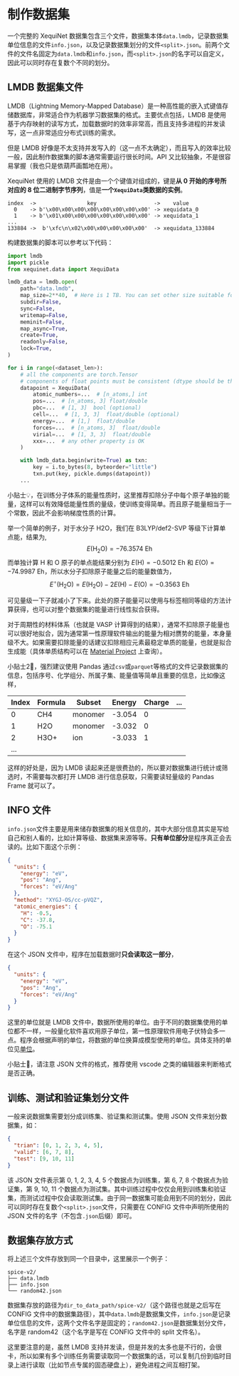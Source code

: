 # 制作数据集
一个完整的 XequiNet 数据集包含三个文件，数据集本体`data.lmdb`，记录数据集单位信息的文件`info.json`，以及记录数据集划分的文件`<split>.json`。前两个文件的文件名固定为`data.lmdb`和`info.json`，而`<split>.json`的名字可以自定义，因此可以同时存在复数个不同的划分。

## LMDB 数据集文件
LMDB（Lightning Memory-Mapped Database）是一种高性能的嵌入式键值存储数据库，非常适合作为机器学习数据集的格式。主要优点包括，LMDB 是使用基于内存映射的读写方式，加载数据时的效率非常高，而且支持多进程的并发读写，这一点非常适应分布式训练的需求。

但是 LMDB 好像是不太支持并发写入的（这一点不太确定），而且写入的效率比较一般，因此制作数据集的脚本通常需要运行很长时间。API 又比较抽象，不是很容易掌握（我也只是依葫芦画瓢地在用）。

XequiNet 使用的 LMDB 文件是由一个个键值对组成的，键是**从 0 开始的序号所对应的 8 位二进制字节序列**，值是**一个`XequiData`类数据的实例**。

```
index  ->                key                  ->    value
  0    -> b'\x00\x00\x00\x00\x00\x00\x00\x00' -> xequidata_0
  1    -> b'\x01\x00\x00\x00\x00\x00\x00\x00' -> xequidata_1
...
133884 ->  b'\xfc\n\x02\x00\x00\x00\x00\x00'  -> xequidata_133884
```

构建数据集的脚本可以参考以下代码：
```python
import lmdb
import pickle
from xequinet.data import XequiData

lmdb_data = lmdb.open(
    path="data.lmdb",
    map_size=2**40,  # Here is 1 TB. You can set other size suitable for your dataset
    subdir=False,
    sync=False,
    writemap=False,
    meminit=False,
    map_async=True,
    create=True,
    readonly=False,
    lock=True,
)

for i in range(<dataset_len>):
    # all the components are torch.Tensor
    # components of float points must be consistent (dtype should be the same)
    datapoint = XequiData(
        atomic_numbers=...  # [n_atoms,] int
        pos=...  # [n_atoms, 3] float/double
        pbc=...  # [1, 3]  bool (optional)
        cell=...  # [1, 3, 3]  float/double (optional)
        energy=...  # [1,]  float/double
        forces=...  # [n_atoms, 3]  float/double
        virial=...  # [1, 3, 3]  float/double
        xxx=...  # any other property is OK
    )

    with lmdb_data.begin(write=True) as txn:
        key = i.to_bytes(8, byteorder="little")
        txn.put(key, pickle.dumps(datapoint))
    ...
```

小贴士💡，在训练分子体系的能量性质时，这里推荐扣除分子中每个原子单独的能量，这样可以有效降低能量性质的量级，使训练变得简单。而且原子能量相当于一个常数，因此不会影响梯度性质的计算。

举一个简单的例子，对于水分子 H2O，我们在 B3LYP/def2-SVP 等级下计算单点能，结果为,
$$
    E(\text{H}_2\text{O}) =  -76.3574 \text{ Eh}
$$
而单独计算 H 和 O 原子的单点能结果分别为 $E(\text{H}) = -0.5012 \text{ Eh}$ 和 $E(\text{O}) = -74.9987 \text{ Eh}$，所以水分子扣除原子能量之后的能量数值为，
$$
    E^\circ (\text{H}_2\text{O}) = E(\text{H}_2\text{O}) - 2E(\text{H}) - E(\text{O}) = -0.3563 \text{ Eh}
$$

可见量级一下子就减小了下来。此处的原子能量可以使用与标签相同等级的方法计算获得，也可以对整个数据集的能量进行线性拟合获得。

对于周期性的材料体系（也就是 VASP 计算得到的结果），通常不扣除原子能量也可以很好地拟合，因为通常第一性原理软件输出的能量为相对赝势的能量，本身量级不大。如果需要扣除能量的话建议扣除相应元素最稳定单质的能量，也就是拟合生成能（具体单质结构可以在 [Material Project](https://legacy.materialsproject.org/) 上查询）。

小贴士2🙂，强烈建议使用 Pandas 通过`csv`或`parquet`等格式的文件记录数据集的信息，包括序号、化学组分、所属子集、能量值等简单且重要的信息，比如像这样，

| Index | Formula | Subset | Energy | Charge | ... |
| - | - | - | - | - | - |
| 0 | CH4 | monomer | -3.054 | 0 | |
| 1 | H2O | monomer | -3.032 | 0 | |
| 2 | H3O+ | ion | -3.033 | 1 | |
| ... | | | | |

这样的好处是，因为 LMDB 读起来还是很费劲的，所以要对数据集进行统计或筛选时，不需要每次都打开 LMDB 进行信息获取，只需要读轻量级的 Pandas Frame 就可以了。

## INFO 文件
`info.json`文件主要是用来储存数据集的相关信息的，其中大部分信息其实是写给自己和别人看的，比如计算等级、数据集来源等等。**只有单位部分**是程序真正会去读的。比如下面这个示例：

```json
{
  "units": {
    "energy": "eV",
    "pos": "Ang",
    "forces": "eV/Ang"
  },
  "method": "XYGJ-OS/cc-pVQZ",
  "atomic_energies": {
    "H": -0.5,
    "C": -37.8,
    "O": -75.1
  }
}
```

在这个 JSON 文件中，程序在加载数据时**只会读取这一部分**，

```json
{
  "units": {
    "energy": "eV",
    "pos": "Ang",
    "forces": "eV/Ang"
  }
}
```
这里的单位就是 LMDB 文件中，数据所使用的单位。由于不同的数据集使用的单位都不一样，一般量化软件喜欢用原子单位，第一性原理软件用电子伏特会多一点。程序会根据声明的单位，将数据的单位换算成模型使用的单位。具体支持的单位见[单位](../usage/unit.md)。

小贴士👀，请注意 JSON 文件的格式，推荐使用 vscode 之类的编辑器来判断格式是否正确。

## 训练、测试和验证集划分文件
一般来说数据集需要划分成训练集、验证集和测试集。使用 JSON 文件来划分数据集，如：

```json
{
  "trian": [0, 1, 2, 3, 4, 5],
  "valid": [6, 7, 8],
  "test": [9, 10, 11]
}
```

该 JSON 文件表示第 0, 1, 2, 3, 4, 5 个数据点为训练集，第 6, 7, 8 个数据点为验证集，第 9, 10, 11 个数据点为测试集。其中训练过程中仅仅会用到训练集和验证集，而测试过程中仅会读取测试集。由于同一数据集可能会用到不同的划分，因此可以同时存在复数个`<split>.json`文件，只需要在 CONFIG 文件中声明所使用的 JSON 文件的名字（不包含`.json`后缀）即可。

## 数据集存放方式
将上述三个文件存放到同一个目录中，这里展示一个例子：

```shell
spice-v2/
├── data.lmdb
├── info.json
└── random42.json
```

数据集存放的路径为`dir_to_data_path/spice-v2/`（这个路径也就是之后写在 CONFIG 文件中的数据集路径），其中`data.lmdb`是数据集文件，`info.json`是记录单位信息的文件，这两个文件名字是固定的；`random42.json`是数据集划分文件，名字是 random42（这个名字是写在 CONFIG 文件中的 split 文件名）。

这里要注意的是，虽然 LMDB 支持并发读，但是并发的太多也是不行的，会很卡，所以如果有多个训练任务需要读取同一个数据集的话，可以复制几份到临时目录上进行读取（比如节点专属的固态硬盘上），避免进程之间互相打架。
